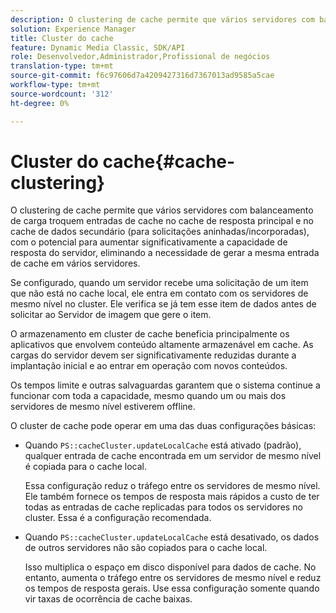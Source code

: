 ```yaml
---
description: O clustering de cache permite que vários servidores com balanceamento de carga troquem entradas de cache no cache de resposta principal e no cache de dados secundário (para solicitações aninhadas/incorporadas), com o potencial para aumentar significativamente a capacidade de resposta do servidor, eliminando a necessidade de gerar a mesma entrada de cache em vários servidores.
solution: Experience Manager
title: Cluster do cache
feature: Dynamic Media Classic, SDK/API
role: Desenvolvedor,Administrador,Profissional de negócios
translation-type: tm+mt
source-git-commit: f6c97606d7a4209427316d7367013ad9585a5cae
workflow-type: tm+mt
source-wordcount: '312'
ht-degree: 0%

---
```



# Cluster do cache{#cache-clustering}

O clustering de cache permite que vários servidores com balanceamento de carga troquem entradas de cache no cache de resposta principal e no cache de dados secundário (para solicitações aninhadas/incorporadas), com o potencial para aumentar significativamente a capacidade de resposta do servidor, eliminando a necessidade de gerar a mesma entrada de cache em vários servidores.

Se configurado, quando um servidor recebe uma solicitação de um item que não está no cache local, ele entra em contato com os servidores de mesmo nível no cluster. Ele verifica se já tem esse item de dados antes de solicitar ao Servidor de imagem que gere o item.

O armazenamento em cluster de cache beneficia principalmente os aplicativos que envolvem conteúdo altamente armazenável em cache. As cargas do servidor devem ser significativamente reduzidas durante a implantação inicial e ao entrar em operação com novos conteúdos.

Os tempos limite e outras salvaguardas garantem que o sistema continue a funcionar com toda a capacidade, mesmo quando um ou mais dos servidores de mesmo nível estiverem offline.

O cluster de cache pode operar em uma das duas configurações básicas:

* Quando `PS::cacheCluster.updateLocalCache` está ativado (padrão), qualquer entrada de cache encontrada em um servidor de mesmo nível é copiada para o cache local.

   Essa configuração reduz o tráfego entre os servidores de mesmo nível. Ele também fornece os tempos de resposta mais rápidos a custo de ter todas as entradas de cache replicadas para todos os servidores no cluster. Essa é a configuração recomendada.

* Quando `PS::cacheCluster.updateLocalCache` está desativado, os dados de outros servidores não são copiados para o cache local.

   Isso multiplica o espaço em disco disponível para dados de cache. No entanto, aumenta o tráfego entre os servidores de mesmo nível e reduz os tempos de resposta gerais. Use essa configuração somente quando vir taxas de ocorrência de cache baixas.

